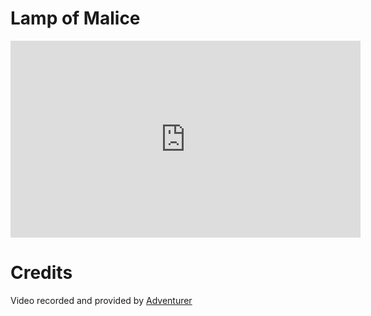 # Lamp of Malice

<iframe width="560" height="315" src="https://www.youtube.com/embed/4u6ZLLGSGf0?si=MH9-7KHUASNoN83h" title="YouTube video player" frameborder="0" allow="accelerometer; autoplay; clipboard-write; encrypted-media; gyroscope; picture-in-picture; web-share" referrerpolicy="strict-origin-when-cross-origin" allowfullscreen></iframe>

# Credits
Video recorded and provided by [Adventurer](https://www.youtube.com/@AnnasGameCorner)